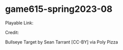 # game615-spring2023-08

Playable Link: 

Credit: 

Bullseye Target by Sean Tarrant [CC-BY] via Poly Pizza
